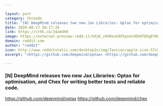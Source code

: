 ```yaml
---

layout: post
category: threads
title: "[N] DeepMind releases two new Jax Libraries: Optax for optimisation, and Chex for writing better tests and reliable code."
date: 2020-08-17 20:17:28
link: https://vrhk.co/34amUh0
image: https://external-preview.redd.it/hOjK_z4XReuS9XYps4zVEhHTQVgEYDW3Q6CufFduQCM.jpg?width=400&height=209.42408377&auto=webp&crop=400:209.42408377,smart&s=3bd8b38e1f3871f4df324ce8931ef3a6bde3e4dd
domain: reddit.com
author: "reddit"
icon: http://www.redditstatic.com/desktop2x/img/favicon/apple-icon-57x57.png
excerpt: "<https://github.com/deepmind/optax> <https://github.com/deepmind/chex>"

---
```


### [N] DeepMind releases two new Jax Libraries: Optax for optimisation, and Chex for writing better tests and reliable code.

<https://github.com/deepmind/optax> <https://github.com/deepmind/chex>